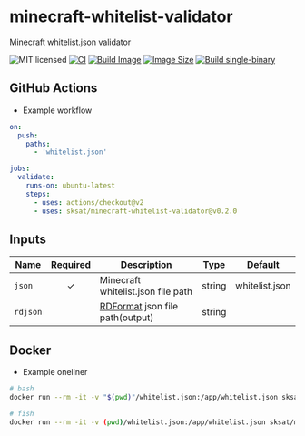 # minecraft-whitelist-validator
Minecraft whitelist.json validator

![MIT licensed](https://img.shields.io/badge/license-MIT-blue.svg)
[![CI](https://github.com/sksat/minecraft-whitelist-validator/actions/workflows/ci.yml/badge.svg)](https://github.com/sksat/minecraft-whitelist-validator/actions/workflows/ci.yml)
[![Build Image](https://github.com/sksat/minecraft-whitelist-validator/actions/workflows/build-image.yml/badge.svg?branch=main)](https://github.com/sksat/minecraft-whitelist-validator/actions/workflows/build-image.yml)
[![Image Size](https://img.shields.io/docker/image-size/sksat/minecraft-whitelist-validator/main)](https://github.com/sksat/minecraft-whitelist-validator/actions/workflows/build-image.yml)
[![Build single-binary](https://github.com/sksat/minecraft-whitelist-validator/actions/workflows/build-musl.yml/badge.svg)](https://github.com/sksat/minecraft-whitelist-validator/actions/workflows/build-musl.yml)

## GitHub Actions

- Example workflow

```yaml
on:
  push:
    paths:
      - 'whitelist.json'

jobs:
  validate:
    runs-on: ubuntu-latest
    steps:
      - uses: actions/checkout@v2
      - uses: sksat/minecraft-whitelist-validator@v0.2.0
```

## Inputs

| Name   | Required | Description                        | Type   | Default        |
| -------| :------: | -----------------------------------| ------ | -------------- |
| `json` | ✓        | Minecraft whitelist.json file path | string | whitelist.json |
| `rdjson` |        | [RDFormat](https://github.com/reviewdog/reviewdog/tree/master/proto/rdf) json file path(output) | string | |

## Docker

- Example oneliner

```sh
# bash
docker run --rm -it -v "$(pwd)"/whitelist.json:/app/whitelist.json sksat/minecraft-whitelist-validator /app/minecraft-whitelist-validator

# fish
docker run --rm -it -v (pwd)/whitelist.json:/app/whitelist.json sksat/minecraft-whitelist-validator /app/minecraft-whitelist-validator
```
